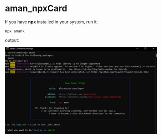 # aman_npxCard
If you have **npx** installed in your system, run it:
```
npx amank
```

output:
<p align="center">
  <img src="result.png">
</p>
